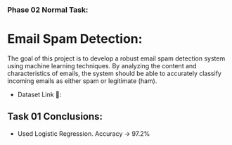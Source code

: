 ### Phase 02 Normal Task:

# Email Spam Detection:

The goal of this project is to develop a robust email spam detection system using machine learning techniques. By analyzing the content and characteristics of emails, the system should be able to accurately classify incoming emails as either spam or legitimate (ham).

- Dataset Link 🔗:

## Task 01 Conclusions:

- Used Logistic Regression. Accuracy -> 97.2%
